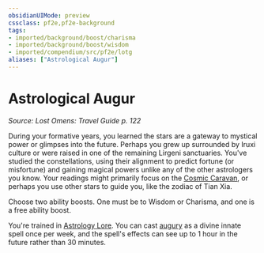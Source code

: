 ```yaml
---
obsidianUIMode: preview
cssclass: pf2e,pf2e-background
tags:
- imported/background/boost/charisma
- imported/background/boost/wisdom
- imported/compendium/src/pf2e/lotg
aliases: ["Astrological Augur"]
---
```

# Astrological Augur
*Source: Lost Omens: Travel Guide p. 122*  

During your formative years, you learned the stars are a gateway to mystical power or glimpses into the future. Perhaps you grew up surrounded by Iruxi culture or were raised in one of the remaining Lirgeni sanctuaries. You've studied the constellations, using their alignment to predict fortune (or misfortune) and gaining magical powers unlike any of the other astrologers you know. Your readings might primarily focus on the [Cosmic Caravan](../../setting/deities/cosmic-caravan-lotg.md), or perhaps you use other stars to guide you, like the zodiac of Tian Xia.

Choose two ability boosts. One must be to Wisdom or Charisma, and one is a free ability boost.

You're trained in [Astrology Lore](../../skills.md#Lore). You can cast [augury](../../spells/augury.md) as a divine innate spell once per week, and the spell's effects can see up to 1 hour in the future rather than 30 minutes.